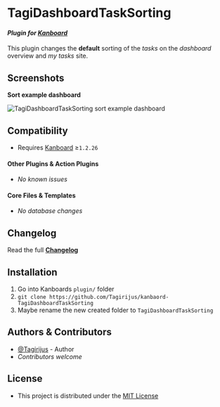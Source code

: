 # TagiDashboardTaskSorting

#### _Plugin for [Kanboard](https://github.com/fguillot/kanboard "Kanboard - Kanban Project Management Software")_

This plugin changes the **default** sorting of the _tasks_ on the _dashboard_ overview and _my tasks_ site.


Screenshots
-------------

**Sort example dashboard**

![TagiDashboardTaskSorting sort example dashboard](../master/Screenshots/TagiDashboardTaskSorting_sort_example.png)


Compatibility
-------------

- Requires [Kanboard](https://github.com/fguillot/kanboard "Kanboard - Kanban Project Management Software") ≥`1.2.26`

#### Other Plugins & Action Plugins
- _No known issues_
#### Core Files & Templates
- _No database changes_


Changelog
---------

Read the full [**Changelog**](../master/changelog.md "See changes")
 

Installation
------------

1. Go into Kanboards `plugin/` folder
2. `git clone https://github.com/Tagirijus/kanbaord-TagiDashboardTaskSorting`
3. Maybe rename the new created folder to `TagiDashboardTaskSorting`


Authors & Contributors
----------------------

- [@Tagirijus](https://github.com/Tagirijus) - Author
- _Contributors welcome_


License
-------
- This project is distributed under the [MIT License](../master/LICENSE "Read The MIT license")
